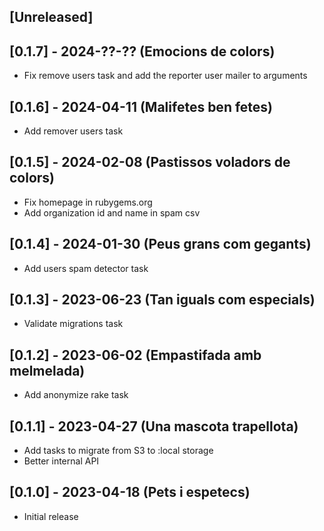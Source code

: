 ## [Unreleased]

## [0.1.7] - 2024-??-?? (Emocions de colors)

- Fix remove users task and add the reporter user mailer to arguments

## [0.1.6] - 2024-04-11 (Malifetes ben fetes)

- Add remover users task

## [0.1.5] - 2024-02-08 (Pastissos voladors de colors)

- Fix homepage in rubygems.org
- Add organization id and name in spam csv

## [0.1.4] - 2024-01-30 (Peus grans com gegants)

- Add users spam detector task

## [0.1.3] - 2023-06-23 (Tan iguals com especials)

- Validate migrations task

## [0.1.2] - 2023-06-02 (Empastifada amb melmelada)

- Add anonymize rake task

## [0.1.1] - 2023-04-27 (Una mascota trapellota)

- Add tasks to migrate from S3 to :local storage
- Better internal API

## [0.1.0] - 2023-04-18 (Pets i espetecs)

- Initial release
